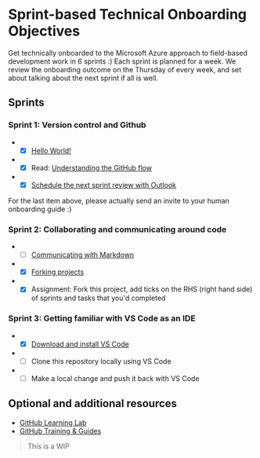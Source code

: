 # Sprint-based Technical Onboarding Objectives

Get technically onboarded to the Microsoft Azure approach to field-based development work in 6 sprints :)
Each sprint is planned for a week. We review the onboarding outcome on the Thursday of every week, and set about 
talking about the next sprint if all is well.

## Sprints

### Sprint 1: Version control and Github


* - [x] [Hello World!](https://guides.github.com/activities/hello-world/) 
* - [x] Read: [Understanding the GitHub flow](https://guides.github.com/introduction/flow/)
* - [x] [Schedule the next sprint review with Outlook](https://support.office.com/en-us/article/schedule-a-meeting-with-other-people-5c9877bc-ab91-4a7c-99fb-b0b68d7ea94f) 

For the last item above, please actually send an invite to your human onboarding guide :)

### Sprint 2: Collaborating and communicating around code

* - [ ] [Communicating with Markdown](https://lab.github.com/githubtraining/communicating-using-markdown)
* - [x] [Forking projects](https://guides.github.com/activities/forking/)
* - [x] Assignment: Fork this project, add ticks on the RHS (right hand side) of sprints and tasks that you'd completed 

### Sprint 3: Getting familiar with VS Code as an IDE

* - [x] [Download and install VS Code](https://code.visualstudio.com/download)
* - [ ] Clone this repository locally using VS Code 
* - [ ] Make a local change and push it back with VS Code

## Optional and additional resources
* [GitHub Learning Lab](https://lab.github.com/)
* [GitHub Training & Guides](https://www.youtube.com/githubguides)

> This is a WIP
